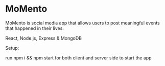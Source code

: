 # MoMento
MoMento is social media app that allows users to post meaningful events that happened in their lives.


 React, Node.js, Express & MongoDB

 Setup:

run npm i && npm start for both client and server side to start the app